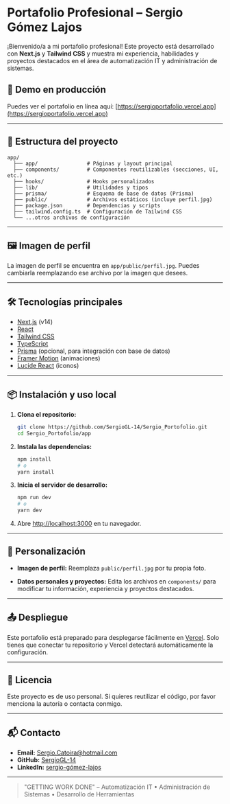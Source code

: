 # Portafolio Profesional – Sergio Gómez Lajos

¡Bienvenido/a a mi portafolio profesional!
Este proyecto está desarrollado con **Next.js** y **Tailwind CSS** y muestra mi experiencia, habilidades y proyectos destacados en el área de automatización IT y administración de sistemas.

## 🚀 Demo en producción

Puedes ver el portafolio en línea aquí:
[https://sergioportafolio.vercel.app](https://sergioportafolio.vercel.app)

---

## 📂 Estructura del proyecto

```
app/
  ├── app/                # Páginas y layout principal
  ├── components/         # Componentes reutilizables (secciones, UI, etc.)
  ├── hooks/              # Hooks personalizados
  ├── lib/                # Utilidades y tipos
  ├── prisma/             # Esquema de base de datos (Prisma)
  ├── public/             # Archivos estáticos (incluye perfil.jpg)
  ├── package.json        # Dependencias y scripts
  ├── tailwind.config.ts  # Configuración de Tailwind CSS
  └── ...otros archivos de configuración
```

---

## 🖼️ Imagen de perfil

La imagen de perfil se encuentra en `app/public/perfil.jpg`.
Puedes cambiarla reemplazando ese archivo por la imagen que desees.

---

## 🛠️ Tecnologías principales

- [Next.js](https://nextjs.org/) (v14)
- [React](https://react.dev/)
- [Tailwind CSS](https://tailwindcss.com/)
- [TypeScript](https://www.typescriptlang.org/)
- [Prisma](https://www.prisma.io/) (opcional, para integración con base de datos)
- [Framer Motion](https://www.framer.com/motion/) (animaciones)
- [Lucide React](https://lucide.dev/) (iconos)

---

## 📦 Instalación y uso local

1. **Clona el repositorio:**
   ```bash
   git clone https://github.com/SergioGL-14/Sergio_Portofolio.git
   cd Sergio_Portofolio/app
   ```

2. **Instala las dependencias:**
   ```bash
   npm install
   # o
   yarn install
   ```

3. **Inicia el servidor de desarrollo:**
   ```bash
   npm run dev
   # o
   yarn dev
   ```

4. Abre [http://localhost:3000](http://localhost:3000) en tu navegador.

---

## 📝 Personalización

- **Imagen de perfil:**
  Reemplaza `public/perfil.jpg` por tu propia foto.

- **Datos personales y proyectos:**
  Edita los archivos en `components/` para modificar tu información, experiencia y proyectos destacados.

---

## 📤 Despliegue

Este portafolio está preparado para desplegarse fácilmente en [Vercel](https://vercel.com/).
Solo tienes que conectar tu repositorio y Vercel detectará automáticamente la configuración.

---

## 📄 Licencia

Este proyecto es de uso personal. Si quieres reutilizar el código, por favor menciona la autoría o contacta conmigo.

---

## 📬 Contacto

- **Email:** Sergio.Catoira@hotmail.com
- **GitHub:** [SergioGL-14](https://github.com/SergioGL-14)
- **LinkedIn:** [sergio-gómez-lajos](https://www.linkedin.com/in/sergio-gómez-lajos)

---

> "GETTING WORK DONE" – Automatización IT • Administración de Sistemas • Desarrollo de Herramientas
